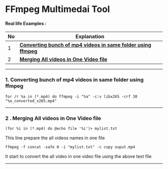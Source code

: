 # FFmpeg Multimedai Tool

#### Real life Examples :
 No | Explanation                                                         |
|---|---------------------------------------------------------------------|
| 1 | [**Converting bunch of mp4 videos in same folder using ffmpeg**](https://github.com/prakash-sparrow/FFmpeg/blob/main/FFmpeg.md#1-converting-bunch-of-mp4-videos-in-same-folder-using-ffmpeg)
| 2 | [**Merging All videos in One Video file**]()

---

### 1. Converting bunch of mp4 videos in same folder using ffmpeg

`for /r %a in (*.mp4) do ffmpeg -i "%a" -c:v libx265 -crf 30 "%a_converted_x265.mp4"`

---

### 2 . Merging All videos in One Video file


```(for %i in (*.mp4) do @echo file '%i')> mylist.txt```

This line prepare the all videos names in one file

`ffmpeg -f concat -safe 0 -i "mylist.txt" -c copy ouput.mp4`

It start to convert the all video in one video file using the above text file

---
